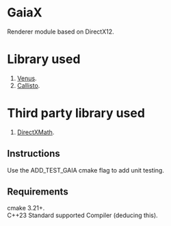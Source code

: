 # GaiaX
Renderer module based on DirectX12.

# Library used
1. [Venus](https://github.com/razerx100/Venus).
2. [Callisto](https://github.com/razerx100/Callisto).

# Third party library used
1. [DirectXMath](https://github.com/microsoft/DirectXMath).

## Instructions
Use the ADD_TEST_GAIA cmake flag to add unit testing.

## Requirements
cmake 3.21+.\
C++23 Standard supported Compiler (deducing this).